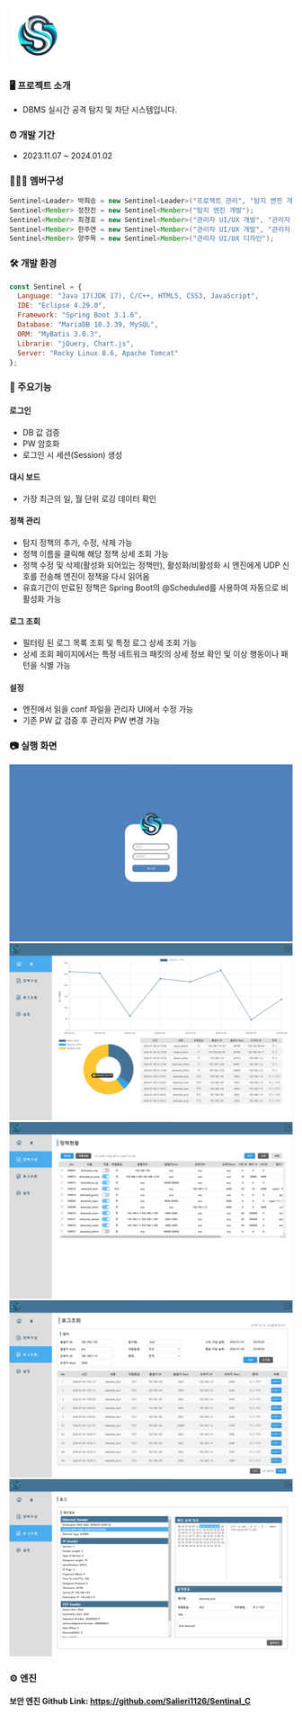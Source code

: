 <img src="https://github.com/Rud2K/Sentinel/raw/master/Sentinel/src/main/resources/static/Team_Logo.png" alt="팀 로고" width="100"/>
<br>

### 🖥️ 프로젝트 소개
  - DBMS 실시간 공격 탐지 및 차단 시스템입니다.

### ⏰ 개발 기간
  - 2023.11.07 ~ 2024.01.02

### 🧑‍🤝‍🧑 멤버구성
```java
Sentinel<Leader> 박희승 = new Sentinel<Leader>("프로젝트 관리", "탐지 엔진 개발");
Sentinel<Member> 정찬진 = new Sentinel<Member>("탐지 엔진 개발");
Sentinel<Member> 최경호 = new Sentinel<Member>("관리자 UI/UX 개발", "관리자 UI/UX 디자인");
Sentinel<Member> 한주연 = new Sentinel<Member>("관리자 UI/UX 개발", "관리자 UI/UX 디자인");
Sentinel<Member> 양주목 = new Sentinel<Member>("관리자 UI/UX 디자인");
```

### 🛠️ 개발 환경
```javascript
const Sentinel = {
  Language: "Java 17(JDK 17), C/C++, HTML5, CSS3, JavaScript",
  IDE: "Eclipse 4.29.0",
  Framework: "Spring Boot 3.1.6",
  Database: "MariaDB 10.3.39, MySQL",
  ORM: "MyBatis 3.0.3",
  Librarie: "jQuery, Chart.js",
  Server: "Rocky Linux 8.6, Apache Tomcat"
};
```

### 📌 주요기능
#### 로그인
  - DB 값 검증
  - PW 암호화
  - 로그인 시 세션(Session) 생성
#### 대시 보드
  - 가장 최근의 일, 월 단위 로깅 데이터 확인
#### 정책 관리
  - 탐지 정책의 추가, 수정, 삭제 가능
  - 정책 이름을 클릭해 해당 정책 상세 조회 가능
  - 정책 수정 및 삭제(활성화 되어있는 정책만), 활성화/비활성화 시 엔진에게 UDP 신호를 전송해 엔진이 정책을 다시 읽어옴
  - 유효기간이 만료된 정책은 Spring Boot의 @Scheduled를 사용하여 자동으로 비활성화 가능
#### 로그 조회
  - 필터링 된 로그 목록 조회 및 특정 로그 상세 조회 가능
  - 상세 조회 페이지에서는 특정 네트워크 패킷의 상세 정보 확인 및 이상 행동이나 패턴을 식별 가능
#### 설정
  - 엔진에서 읽을 conf 파일을 관리자 UI에서 수정 가능
  - 기존 PW 값 검증 후 관리자 PW 변경 가능

### 📷 실행 화면
<img src="https://github.com/Rud2K/Sentinel/blob/master/Sentinel/src/main/resources/static/img/%ED%99%94%EB%A9%B4_%EB%A1%9C%EA%B7%B8%EC%9D%B8.png" alt="로그인 화면"/><br>
<img src="https://github.com/Rud2K/Sentinel/blob/master/Sentinel/src/main/resources/static/img/%ED%99%94%EB%A9%B4_%ED%99%88.png" alt="홈 화면"/><br>
<img src="https://github.com/Rud2K/Sentinel/blob/master/Sentinel/src/main/resources/static/img/%ED%99%94%EB%A9%B4_%EC%A0%95%EC%B1%85%EB%A6%AC%EC%8A%A4%ED%8A%B8.png" alt="정책 관리 화면"/><br>
<img src="https://github.com/Rud2K/Sentinel/blob/master/Sentinel/src/main/resources/static/img/%ED%99%94%EB%A9%B4_%EB%A1%9C%EA%B7%B8%EB%A6%AC%EC%8A%A4%ED%8A%B8.png" alt="로그 조회 화면"/><br>
<img src="https://github.com/Rud2K/Sentinel/blob/master/Sentinel/src/main/resources/static/img/%ED%99%94%EB%A9%B4_%EC%83%81%EC%84%B8%EB%A1%9C%EA%B7%B8.png" alt="상세 로그 조회 화면"/>

### ⚙️ 엔진
#### 보안 엔진 Github Link: https://github.com/Salieri1126/Sentinal_C
